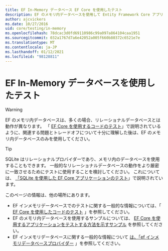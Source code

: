 ```yaml
---
title: EF In-Memory データベース EF Core を使用したテスト
description: EF のメモリ内データベースを使用して Entity Framework Core アプリケーションをテストする
author: ajcvickers
ms.date: 10/27/2016
uid: core/testing/in-memory
ms.openlocfilehash: 78dcac3d0fd69110986c99a097a864104caa1951
ms.sourcegitcommit: 032a1767d7a6e42052a005f660b80372c6521e7e
ms.translationtype: MT
ms.contentlocale: ja-JP
ms.lasthandoff: 01/12/2021
ms.locfileid: "98128811"
---
```

# <a name="testing-with-the-ef-in-memory-database"></a>EF In-Memory データベースを使用したテスト

> [!WARNING]
> EF のメモリ内データベースは、多くの場合、リレーショナルデータベースとは動作が異なります。
> 「 [EF Core を使用するコードのテスト](xref:core/testing/index)」で説明されているように、関連する問題とトレードオフについて十分に理解した後は、EF のメモリ内データベースのみを使用してください。

> [!TIP]
> SQLite はリレーショナルプロバイダーであり、メモリ内のデータベースを使用することもできます。
> 一般的なリレーショナルデータベースの動作をより厳密に一致させるためにテストに使用することを検討してください。
> これについては、 [「SQLite を使用した EF Core アプリケーションのテスト](xref:core/testing/sqlite)」で説明されています。

このページの情報は、他の場所にあります。

* EF インメモリデータベースでのテストに関する一般的な情報については、「 [EF Core を使用したコードのテスト](xref:core/testing/index) 」を参照してください。
* EF のメモリ内データベースを使用するサンプルについては、 [EF Core を使用するアプリケーションをテストする方法を示すサンプル](xref:core/testing/testing-sample) を参照してください。
* EF インメモリデータベースに関する一般的な情報について [は、「ef インメモリデータベースプロバイダー](xref:core/providers/in-memory/index) 」を参照してください。
